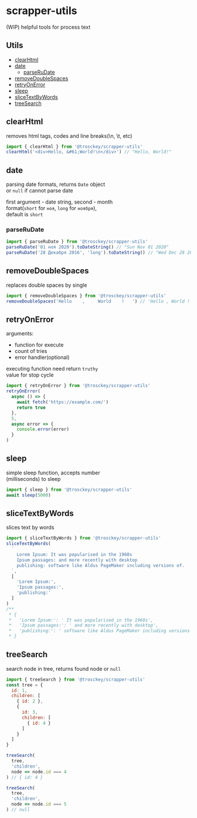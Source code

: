 # scrapper-utils

(WIP) helpful tools for process text

## Utils
- [clearHtml](#clearhtml)
- [date](#date)
  - [parseRuDate](#parserudate)
- [removeDoubleSpaces](#removedoublespaces)
- [retryOnError](#retryonerror)
- [sleep](#sleep)
- [sliceTextByWords](#slicetextbywords)
- [treeSearch](#treesearch)

## clearHtml
removes html tags, codes and line breaks(\n, \t, etc)
```javascript
import { clearHtml } from '@trosckey/scrapper-utils'
clearHtml('<div>Hello, &#61;World!\n</div>') // "Hello, World!"
```

## date
parsing date formats, returns `Date` object   
or `null` if cannot parse date   

first argument - date string, second - month   
format(`short` for `ноя`, `long` for `ноября`),   
default is `short`

### parseRuDate
```javascript
import { parseRuDate } from '@trosckey/scrapper-utils'
parseRuDate('01 ноя 2020').toDateString() // "Sun Nov 01 2020"
parseRuDate('28 Декабря 2016', 'long').toDateString() // "Wed Dec 28 2016"
```

## removeDoubleSpaces
replaces double spaces by single
```javascript
import { removeDoubleSpaces } from '@trosckey/scrapper-utils'
removeDoubleSpaces('Hello    ,     World    !   ') // 'Hello , World ! '
```

## retryOnError
arguments:
- function for execute
- count of tries
- error handler(optional)

executing function need return `truthy`   
value for stop cycle

```javascript
import { retryOnError } from '@trosckey/scrapper-utils'
retryOnError(
  async () => {
    await fetch('https://example.com/')
    return true
  },
  5,
  async error => {
    console.error(error)
  }
)
```

## sleep
simple sleep function, accepts number   
(milliseconds) to sleep
```javascript
import { sleep } from '@trosckey/scrapper-utils'
await sleep(5000)
```

## sliceTextByWords
slices text by words
```javascript
import { sliceTextByWords } from '@trosckey/scrapper-utils'
sliceTextByWords(
  `
    Lorem Ipsum: It was popularised in the 1960s
    Ipsum passages: and more recently with desktop
    publishing: software like Aldus PageMaker including versions of.
  `,
  [
    'Lorem Ipsum:',
    'Ipsum passages:',
    'publishing:'
  ]
)
/**
 * {
 *   'Lorem Ipsum:': ' It was popularised in the 1960s',
 *   'Ipsum passages:': ' and more recently with desktop',
 *   'publishing:': ' software like Aldus PageMaker including versions of.'
 * }
```

## treeSearch
search node in tree, returns found node or `null`
```javascript
import { treeSearch } from '@trosckey/scrapper-utils'
const tree = {
  id: 1,
  children: [
    { id: 2 },
    {
      id: 3,
      children: [
        { id: 4 }
      ]
    }
  ]
}

treeSearch(
  tree,
  'children',
  node => node.id === 4
) // { id: 4 }

treeSearch(
  tree,
  'children',
  node => node.id === 5
) // null
```

